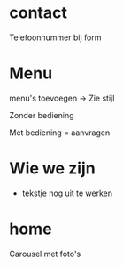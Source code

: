 # contact
Telefoonnummer bij form

# Menu

menu's toevoegen -> Zie stijl

Zonder bediening

Met bediening = aanvragen 

# Wie we zijn

- tekstje nog uit te werken

# home

Carousel met foto's

